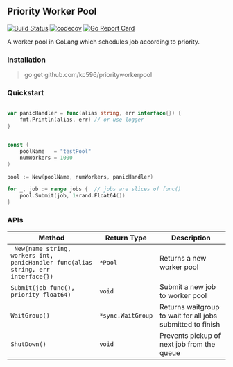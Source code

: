 ## Priority Worker Pool

[![Build Status](https://travis-ci.org/kc596/priorityworkerpool.svg?branch=master)](https://travis-ci.org/kc596/priorityworkerpool)
[![codecov](https://codecov.io/gh/kc596/priorityworkerpool/branch/master/graph/badge.svg?token=4TOHO1P4XV)](https://codecov.io/gh/kc596/priorityworkerpool)
[![Go Report Card](https://goreportcard.com/badge/github.com/kc596/priorityworkerpool?kill_cache=1)](https://goreportcard.com/report/github.com/kc596/priorityworkerpool)

A worker pool in GoLang which schedules job according to priority.

### Installation

> go get github.com/kc596/priorityworkerpool

### Quickstart

```go

var panicHandler = func(alias string, err interface{}) {
	fmt.Println(alias, err) // or use logger
}


const (
	poolName   = "testPool"
	numWorkers = 1000
)

pool := New(poolName, numWorkers, panicHandler)

for _, job := range jobs {  // jobs are slices of func()
	pool.Submit(job, 1+rand.Float64())
}
```

### APIs

Method | Return Type | Description
---|---|---
` New(name string, workers int, panicHandler func(alias string, err interface{})`|`*Pool` | Returns a new worker pool
`Submit(job func(), priority float64)` | `void` | Submit a new job to worker pool
`WaitGroup()` | `*sync.WaitGroup` | Returns waitgroup to wait for all jobs submitted to finish
`ShutDown()` | `void` | Prevents pickup of next job from the queue
